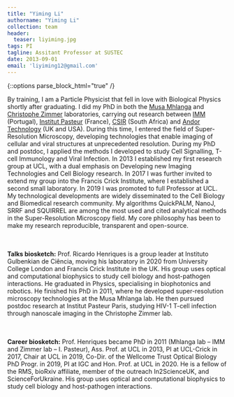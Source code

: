 ```yaml
---
title: "Yiming Li"
authorname: "Yiming Li"
collection: team
header:
  teaser: liyiming.jpg
tags: PI
tagline: Assitant Professor at SUSTEC
date: 2013-09-01
email: 'liyiming12@gmail.com'
---
```

{::options parse_block_html="true" /}

<p align= "justify">

By training, I am a Particle Physicist that fell in love with Biological Physics shortly after graduating. I did my PhD in both the <a href="http://mhlangalab.org/">Musa Mhlanga</a> and <a href="https://research.pasteur.fr/en/team/imaging-and-modeling/">Christophe Zimmer</a> laboratories, carrying out research between <a href="https://imm.medicina.ulisboa.pt/">IMM</a> (Portugal), <a href="https://www.pasteur.fr/en">Institut Pasteur</a> (France), <a href="https://www.csir.co.za/">CSIR</a> (South Africa) and <a href="https://andor.oxinst.com/">Andor Technology</a> (UK and USA). During this time, I entered the field of Super-Resolution Microscopy, developing technologies that enable imaging of cellular and viral structures at unprecedented resolution. During my PhD and postdoc, I applied the methods I developed to study Cell Signalling, T-cell Immunology and Viral Infection. In 2013 I established my first research group at UCL, with a dual emphasis on Developing new Imaging Technologies and Cell Biology research. In 2017 I was further invited to extend my group into the Francis Crick Institute, where I established a second small laboratory. In 2019 I was promoted to full Professor at UCL. My technological developments are widely disseminated to the Cell Biology and Biomedical research community. My algorithms QuickPALM, NanoJ, SRRF and SQUIRREL are among the most used and cited analytical methods in the Super-Resolution Microscopy field. My core philosophy has been to make my research reproducible, transparent and open-source.

<br><br><b>Talks biosketch:</b>
Prof. Ricardo Henriques is a group leader at Instituto Gulbenkian de Ciência, moving his laboratory in 2020 from University College London and Francis Crick Institute in the UK. His group uses optical and computational biophysics to study cell biology and host-pathogen interactions. He graduated in Physics, specialising in biophotonics and robotics. He finished his PhD in 2011, where he developed super-resolution microscopy technologies at the Musa Mhlanga lab. He then pursued postdoc research at Institut Pasteur Paris, studying HIV-1 T-cell infection through nanoscale imaging in the Christophe Zimmer lab.

<br><br><b>Career biosketch:</b>
Prof. Henriques became PhD in 2011 (Mhlanga lab – IMM and Zimmer lab – I. Pasteur), Ass. Prof. at UCL in 2013, PI at UCL-Crick in 2017, Chair at UCL in 2019, Co-Dir. of the Wellcome Trust Optical Biology PhD Progr. in 2019, PI at IGC and Hon. Prof. at UCL in 2020. He is a fellow of the RMS, bioRxiv affiliate, member of the outreach In2ScienceUK, and ScienceForUkraine. His group uses optical and computational biophysics to study cell biology and host-pathogen interactions.
